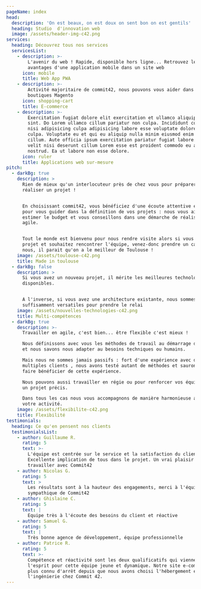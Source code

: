 ```yaml
---
pageName: index
head:
  description: 'On est beaux, on est doux on sent bon on est gentils'
  heading: Studio  d'innovation web
  image: /assets/header-img-c42.png
services:
  heading: Découvrez tous nos services
  servicesList:
    - description: >-
        L'avenir du web ! Rapide, disponible hors ligne... Retrouvez les
        avantages d'une application mobile dans un site web
      icon: mobile
      title: Web App PWA
    - description: >-
        Activité majoritaire de commit42, nous pouvons vous aider dans vos
        boutiques Magento
      icon: shopping-cart
      title: E-commerce
    - description: >-
        Exercitation fugiat dolore elit exercitation et ullamco aliquip culpa
        sint. Do Lorem ullamco cillum pariatur non culpa. Incididunt consequat
        nisi adipisicing culpa adipisicing labore esse voluptate dolore minim
        culpa. Voluptate eu et qui eu aliquip nulla minim eiusmod enim Lorem est
        cillum. Aute officia ipsum exercitation pariatur fugiat labore. Labore
        velit nisi deserunt cillum Lorem esse est proident commodo eu anim irure
        nostrud. Ea ut labore non esse dolore.
      icon: ruler
      title: Applications web sur-mesure
pitch:
  - darkBg: true
    description: >
      Rien de mieux qu'un interlocuteur près de chez vous pour préparer et
      réaliser un projet !


      En choisissant commit42, vous bénéficiez d'une écoute attentive et experte
      pour vous guider dans la définition de vos projets : nous vous aidons à en
      estimer le budget et vous conseillons dans une démarche de réalisation
      agile.


      Tout le monde est bienvenu pour nous rendre visite alors si vous avez un
      projet et souhaitez rencontrer l'équipe, venez-donc prendre un café avec
      nous, il parait qu'on a le meilleur de Toulouse ! 
    image: /assets/toulouse-c42.png
    title: Made in toulouse
  - darkBg: false
    description: >
      Si vous avez un nouveau projet, il mérite les meilleures technologies
      disponibles.


      A l'inverse, si vous avez une architecture existante, nous sommes
      suffisamment versatiles pour prendre le relai 
    image: /assets/nouvelles-technologies-c42.png
    title: Multi-compétences
  - darkBg: true
    description: >-
      Travailler en agile, c'est bien... être flexible c'est mieux !

      Nous définissons avec vous les méthodes de travail au démarrage du projet
      et nous savons nous adapter au besoins techniques ou humains. 

      Mais nous ne sommes jamais passifs : fort d'une expérience avec de
      multiples clients , nous avons testé autant de méthodes et saurons vous
      faire bénéficier de cette expérience.

      Nous pouvons aussi travailler en régie ou pour renforcer vos équipes sur
      un projet précis.

      Dans tous les cas nous vous accompagnons de manière harmonieuse au sein de
      votre activité. 
    image: /assets/flexibilite-c42.png
    title: Flexibilité
testimonials:
  heading: Ce qu'en pensent nos clients
  testimonialsList:
    - author: Guillaume R.
      rating: 5
      text: >-
        L'équipe est centrée sur le service et la satisfaction du client.
        Excellente implication de tous dans le projet. Un vrai plaisir de
        travailler avec Commit42
    - author: Nicolas G.
      rating: 5
      text: >
        Les résultats sont à la hauteur des engagements, merci à l'équipe pro et
        sympathique de Commit42
    - author: Ghislaine C.
      rating: 5
      text: |
        Equipe très à l'écoute des besoins du client et réactive
    - author: Samuel G.
      rating: 5
      text: |
        Très bonne agence de développement, équipe professionnelle
    - author: Patrice R.
      rating: 5
      text: >-
        Compétence et réactivité sont les deux qualificatifs qui viennent à
        l'esprit pour cette équipe jeune et dynamique. Notre site e-commerce n'a
        plus connu d'arrêt depuis que nous avons choisi l'hébergement et
        l'ingénierie chez Commit 42.
---
```


